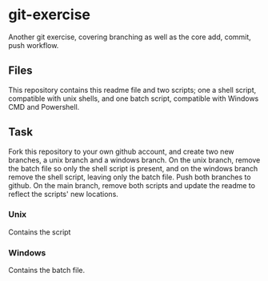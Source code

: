 # git-exercise

Another git exercise, covering branching as well as the core add, commit, push workflow.


## Files

This repository contains this readme file and two scripts; one a shell script, compatible with unix shells, and one batch script, compatible with Windows CMD and Powershell.

## Task
Fork this repository to your own github account, and create two new branches, a unix branch and a windows branch. On the unix branch, remove the batch file so only the shell script is present, and on the windows branch remove the shell script, leaving only the batch file. Push both branches to github. On the main branch, remove both scripts and update the readme to reflect the scripts' new locations.


### Unix
Contains the script

### Windows
Contains the batch file.
